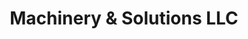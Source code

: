---
title: "Machinery & Solutions LLC"
url: /phoenix/machinery-and-solutions-llc/
shop: wholesale
---